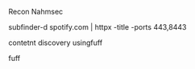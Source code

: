 Recon Nahmsec


subfinder-d spotify.com | httpx -title -ports 443,8443

contetnt discovery usingfuff

fuff 